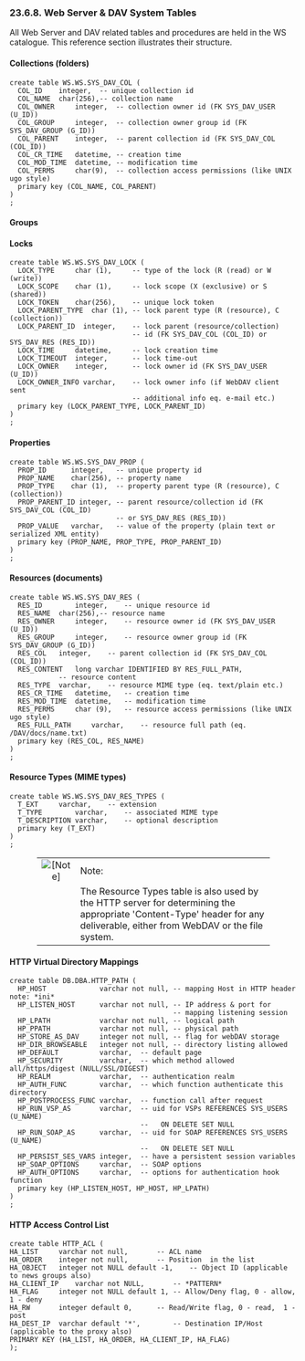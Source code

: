 <div id="davsystables" class="section">

<div class="titlepage">

<div>

<div>

### 23.6.8. Web Server & DAV System Tables

</div>

</div>

</div>

All Web Server and DAV related tables and procedures are held in the WS
catalogue. This reference section illustrates their structure.

<div id="davcollections" class="section">

<div class="titlepage">

<div>

<div>

#### Collections (folders)

</div>

</div>

</div>

``` programlisting
create table WS.WS.SYS_DAV_COL (
  COL_ID    integer,  -- unique collection id
  COL_NAME  char(256),-- collection name
  COL_OWNER     integer,  -- collection owner id (FK SYS_DAV_USER (U_ID))
  COL_GROUP     integer,  -- collection owner group id (FK SYS_DAV_GROUP (G_ID))
  COL_PARENT    integer,  -- parent collection id (FK SYS_DAV_COL (COL_ID))
  COL_CR_TIME   datetime, -- creation time
  COL_MOD_TIME  datetime, -- modification time
  COL_PERMS     char(9),  -- collection access permissions (like UNIX ugo style)
  primary key (COL_NAME, COL_PARENT)
)
;
```

</div>

<div id="davgroups" class="section">

<div class="titlepage">

<div>

<div>

#### Groups

</div>

</div>

</div>

</div>

<div id="davlocks" class="section">

<div class="titlepage">

<div>

<div>

#### Locks

</div>

</div>

</div>

``` programlisting
create table WS.WS.SYS_DAV_LOCK (
  LOCK_TYPE     char (1),     -- type of the lock (R (read) or W (write))
  LOCK_SCOPE    char (1),     -- lock scope (X (exclusive) or S (shared))
  LOCK_TOKEN    char(256),    -- unique lock token
  LOCK_PARENT_TYPE  char (1), -- lock parent type (R (resource), C (collection))
  LOCK_PARENT_ID  integer,    -- lock parent (resource/collection)
                              -- id (FK SYS_DAV_COL (COL_ID) or SYS_DAV_RES (RES_ID))
  LOCK_TIME     datetime,     -- lock creation time
  LOCK_TIMEOUT  integer,      -- lock time-out
  LOCK_OWNER    integer,      -- lock owner id (FK SYS_DAV_USER (U_ID))
  LOCK_OWNER_INFO varchar,    -- lock owner info (if WebDAV client sent
                              -- additional info eq. e-mail etc.)
  primary key (LOCK_PARENT_TYPE, LOCK_PARENT_ID)
)
;
```

</div>

<div id="davproperties" class="section">

<div class="titlepage">

<div>

<div>

#### Properties

</div>

</div>

</div>

``` programlisting
create table WS.WS.SYS_DAV_PROP (
  PROP_ID      integer,   -- unique property id
  PROP_NAME    char(256), -- property name
  PROP_TYPE    char (1),  -- property parent type (R (resource), C (collection))
  PROP_PARENT_ID integer, -- parent resource/collection id (FK SYS_DAV_COL (COL_ID)
                          -- or SYS_DAV_RES (RES_ID))
  PROP_VALUE   varchar,   -- value of the property (plain text or serialized XML entity)
  primary key (PROP_NAME, PROP_TYPE, PROP_PARENT_ID)
)
;
```

</div>

<div id="davresources" class="section">

<div class="titlepage">

<div>

<div>

#### Resources (documents)

</div>

</div>

</div>

``` programlisting
create table WS.WS.SYS_DAV_RES (
  RES_ID        integer,    -- unique resource id
  RES_NAME  char(256),-- resource name
  RES_OWNER     integer,    -- resource owner id (FK SYS_DAV_USER (U_ID))
  RES_GROUP     integer,    -- resource owner group id (FK SYS_DAV_GROUP (G_ID))
  RES_COL   integer,    -- parent collection id (FK SYS_DAV_COL (COL_ID))
  RES_CONTENT   long varchar IDENTIFIED BY RES_FULL_PATH,
            -- resource content
  RES_TYPE  varchar,    -- resource MIME type (eq. text/plain etc.)
  RES_CR_TIME   datetime,   -- creation time
  RES_MOD_TIME  datetime,   -- modification time
  RES_PERMS     char (9),   -- resource access permissions (like UNIX ugo style)
  RES_FULL_PATH     varchar,    -- resource full path (eq. /DAV/docs/name.txt)
  primary key (RES_COL, RES_NAME)
)
;
```

</div>

<div id="davrestypes" class="section">

<div class="titlepage">

<div>

<div>

#### Resource Types (MIME types)

</div>

</div>

</div>

``` programlisting
create table WS.WS.SYS_DAV_RES_TYPES (
  T_EXT     varchar,    -- extension
  T_TYPE        varchar,    -- associated MIME type
  T_DESCRIPTION varchar,    -- optional description
  primary key (T_EXT)
)
;
```

<div class="note" style="margin-left: 0.5in; margin-right: 0.5in;">

|                              |                                                                                                                                                                            |
|:----------------------------:|:---------------------------------------------------------------------------------------------------------------------------------------------------------------------------|
| ![\[Note\]](images/note.png) | Note:                                                                                                                                                                      |
|                              | The Resource Types table is also used by the HTTP server for determining the appropriate 'Content-Type' header for any deliverable, either from WebDAV or the file system. |

</div>

</div>

<div id="davhttppath" class="section">

<div class="titlepage">

<div>

<div>

#### HTTP Virtual Directory Mappings

</div>

</div>

</div>

``` programlisting
create table DB.DBA.HTTP_PATH (
  HP_HOST             varchar not null, -- mapping Host in HTTP header note: *ini*
  HP_LISTEN_HOST      varchar not null, -- IP address & port for
                                        -- mapping listening session
  HP_LPATH            varchar not null, -- logical path
  HP_PPATH            varchar not null, -- physical path
  HP_STORE_AS_DAV     integer not null, -- flag for webDAV storage
  HP_DIR_BROWSEABLE   integer not null, -- directory listing allowed
  HP_DEFAULT          varchar,  -- default page
  HP_SECURITY         varchar,  -- which method allowed all/https/digest (NULL/SSL/DIGEST)
  HP_REALM            varchar,  -- authentication realm
  HP_AUTH_FUNC        varchar,  -- which function authenticate this directory
  HP_POSTPROCESS_FUNC varchar,  -- function call after request
  HP_RUN_VSP_AS       varchar,  -- uid for VSPs REFERENCES SYS_USERS (U_NAME)
                                --   ON DELETE SET NULL
  HP_RUN_SOAP_AS      varchar,  -- uid for SOAP REFERENCES SYS_USERS (U_NAME)
                                --   ON DELETE SET NULL
  HP_PERSIST_SES_VARS integer,  -- have a persistent session variables
  HP_SOAP_OPTIONS     varchar,  -- SOAP options
  HP_AUTH_OPTIONS     varchar,  -- options for authentication hook function
  primary key (HP_LISTEN_HOST, HP_HOST, HP_LPATH)
)
;
```

</div>

<div id="tables.db.dba.http_acl" class="section">

<div class="titlepage">

<div>

<div>

#### HTTP Access Control List

</div>

</div>

</div>

``` programlisting
create table HTTP_ACL (
HA_LIST     varchar not null,       -- ACL name
HA_ORDER    integer not null,       -- Position  in the list
HA_OBJECT   integer not NULL default -1,    -- Object ID (applicable to news groups also)
HA_CLIENT_IP    varchar not NULL,       -- *PATTERN*
HA_FLAG     integer not NULL default 1, -- Allow/Deny flag, 0 - allow, 1 - deny
HA_RW       integer default 0,      -- Read/Write flag, 0 - read,  1 - post
HA_DEST_IP  varchar default '*',        -- Destination IP/Host (applicable to the proxy also)
PRIMARY KEY (HA_LIST, HA_ORDER, HA_CLIENT_IP, HA_FLAG)
);
```

</div>

</div>
